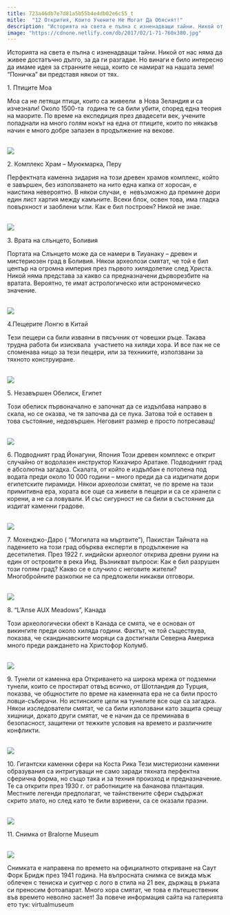 ```yaml
---
title: 723a46db7e7d81a5b55b4e4db02e6c55_t
mitle:  "12 Открития, Които Учените Не Могат Да Обяснят!"
description: "Историята на света е пълна с изненадващи тайни. Никой от нас няма да живее достатъчно дълго, за да ги разгадае. Но винаги е било интересно да имаме идея за странните �"
image: "https://cdnone.netlify.com/db/2017/02/1-71-760x380.jpg"
---
```


 <p>Историята на света е пълна с изненадващи тайни. Никой от нас няма да живее достатъчно дълго, за да ги разгадае. Но винаги е било интересно да имаме идея за странните неща, които се намират на нашата земя! “Поничка” ви представя някои от тях.</p>      <p>1. Птиците Моа</p> <p>Mоа са не летящи птици, които са живеели  в Нова Зеландия и са изчезнали! Около 1500-та  година те са били убити, според една теория на маорите. По време на експедиция през двадесети век, учените попаднали на много голям нокът на една от птиците, които по някакъв начин е много добре запазен в продължение на векове.</p> <p> <br/><img src="https://cdnone.netlify.com/db/2017/02/1-71-760x380.jpg"/><br/></p>      <p>2. Комплекс Храм – Муюкмарка, Перу</p> <p>Перфектната каменна зидария на този древен храмов комплекс, който е завършен, без използването на нито една капка от хоросан, е наистина невероятно. В някои случаи, е  невъзможно да премине дори един лист хартия между камъните. Всеки блок, освен това, има гладка повърхност и заоблени ъгли. Как е бил построен? Никой не знае.</p> <p> <br/><img src="https://cdnone.netlify.com/db/2017/02/2-73-760x380.jpg"/><br/></p> <p>3. Врата на слънцето, Боливия</p>      <p>Портата на Слънцето може да се намери в Тиуанаку – древен и мистериозен град в Боливия. Някои археолози смятат, че той е бил център на огромна империя през първото хилядолетие след Христа. Никой няма представа за какво са предназначени дърворезбите на вратата. Вероятно, те имат астрологическо или астрономическо значение.</p> <p> <br/><img src="https://cdnone.netlify.com/db/2017/02/3-73-760x488.jpg"/><br/></p> <p>4.Пещерите Лонгю в Китай</p> <p>Тези пещери са били изваяни в пясъчник от човешки ръце. Такава трудна работа би изисквала  участието на хиляди хора. И все пак не се споменава нищо за тези пещери, или за техниките, използвани за тяхното конструиране.</p> <p> <br/><img src="https://cdnone.netlify.com/db/2017/02/4-71-760x380.jpg"/><br/></p> <p>5. Незавършен Обелиск, Египет</p>      <p>Този обелиск първоначално е започнат да се издълбава направо в скала, но се оказва, че тя започва да се пука. Затова той е оставен в това състояние, недовършен. Неговият размер е просто потресаващ!</p> <p> <br/><img src="https://cdnone.netlify.com/db/2016/12/5-79-760x507.jpg"/><br/></p> <p>6. Подводният град Йонагуни, Япония Този древен комплекс е открит случайно от водолазен инструктор Кихачиро Аратаке. Подводният град е абсолютна загадка. Скалата, от който е издълбан е потопена под водата преди около 10 000 години – много преди да са издигнати дори египетските пирамиди. Някои археолози смятат, че по време на тази примитивна ера, хората все още са живели в пещери и са се хранели с корени, а не са ловували. И със сигурност не са били в състояние да издигат каменни градове.</p> <p> <br/><img src="https://cdnone.netlify.com/db/2016/12/6-76-760x491.jpg"/><br/></p>      <p>7. Мохенджо-Даро ( “Могилата на мъртвите”), Пакистан Тайната на падението на този град обърква експерти в продължение на десетилетия. През 1922 г. индийски археолог открива древни руини на един от островите в река Инд. Възникват въпроси: Как е бил разрушен този голям град? Какво се е случило с неговите жители? Многобройните разкопки не са предложели никакви отговори.</p> <p> <br/><img src="https://cdnone.netlify.com/db/2016/12/7-71-760x569.jpg"/><br/></p> <p>8. “L’Anse AUX Meadows”, Канада</p> <p>Този археологически обект в Канада се смята, че е основан от викингите преди около хиляда години. Фактът, че той съществува, показва, че скандинавските моряци са достигнали Северна Америка много преди раждането на Христофор Колумб.</p> <p> <br/><img src="https://cdnone.netlify.com/db/2016/12/8-67-760x380.jpg"/><br/></p> <p>9. Тунели от каменна ера Откриването на широка мрежа от подземни тунели, които се простират отвъд всичко, от Шотландия до Турция, показва, че общностите по време на каменната ера не са били просто ловци-събирачи. Но истинските цели на тунелите все още са загадка. Някои изследователи смятат, че са били използвани като защита срещу хищници, докато други смятат, че е начин да се преминава в безопасност, защитени от тежките условия на времето и различните конфликти.</p> <p> <br/><img src="https://cdnone.netlify.com/db/2016/12/9-65-760x380.jpg"/><br/></p> <p>10. Гигантски каменни сфери на Коста Рика Тези мистериозни каменни образувания са интригуващи не само заради тяхната перфектна сферична форма, но също така и за техния произход и предназначение. Те са открити през 1930 г. от работниците на бананова плантация. Местните легенди предполагат, че тайнствените сфери съдържат скрито злато, но след като те били взривени, са се оказали празни.</p> <p> <br/><img src="https://cdnone.netlify.com/db/2016/12/kamani-760x508.jpg"/><br/></p> <p>11. Снимка от Bralorne Museum</p> <p> <br/><img src="https://cdnone.netlify.com/db/2017/02/Screen-Shot-2017-10-05-at-3.19.44-PM.png"/></p> <p>Снимката е направена по времето на официалното откриване на Саут Форк Бридж през 1941 година. На въпросната снимка се вижда мъж облечен с тениска и суитчер с лого в стила на 21 век, държащ в ръката си преносим фотоапарат. Много хора смятат, че това е пътешественик във времето неволно заснет! За повече информация сайта на галерията ето тук: virtualmuseum</p>       